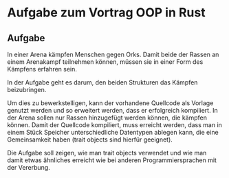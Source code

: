 # Aufgabe zum Vortrag OOP in Rust

## Aufgabe

In einer Arena kämpfen Menschen gegen Orks. Damit beide der Rassen an einem Arenakampf teilnehmen können, müssen sie in einer Form des Kämpfens erfahren sein.

In der Aufgabe geht es darum, den beiden Strukturen das Kämpfen beizubringen.

Um dies zu bewerkstelligen, kann der vorhandene Quellcode als Vorlage genutzt werden und so erweitert werden, dass er erfolgreich kompiliert. In der Arena sollen nur Rassen hinzugefügt werden können, die kämpfen können. Damit der Quellcode kompiliert, muss erreicht werden, dass man in einem Stück Speicher unterschiedliche Datentypen ablegen kann, die eine Gemeinsamkeit haben (trait objects sind hierfür geeignet).

Die Aufgabe soll zeigen, wie man trait objects verwendet und wie man damit etwas ähnliches erreicht wie bei anderen Programmiersprachen mit der Vererbung.
